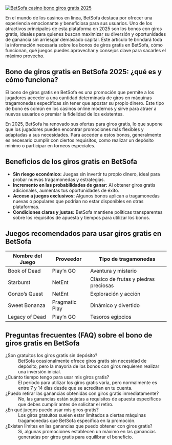 [![BetSofa casino bono giros gratis 2025](https://123-caf.pages.dev/gitsignup.png)](https://vrmoo.ru/Bt82HjjY)

<p>En el mundo de los casinos en línea, BetSofa destaca por ofrecer una experiencia emocionante y beneficiosa para sus usuarios. Uno de los atractivos principales de esta plataforma en 2025 son los bonos con giros gratis, ideales para quienes buscan maximizar su diversión y oportunidades de ganancia sin arriesgar demasiado capital. Este artículo te brindará toda la información necesaria sobre los bonos de giros gratis en BetSofa, cómo funcionan, qué juegos puedes aprovechar y consejos clave para sacarles el máximo provecho.</p>  <h2>Bono de giros gratis en BetSofa 2025: ¿qué es y cómo funciona?</h2> <p>El bono de giros gratis en BetSofa es una promoción que permite a los jugadores acceder a una cantidad determinada de giros en máquinas tragamonedas específicas sin tener que apostar su propio dinero. Este tipo de bono es común en los casinos online modernos y sirve para atraer a nuevos usuarios o premiar la fidelidad de los existentes.</p> <p>En 2025, BetSofa ha renovado sus ofertas para giros gratis, lo que supone que los jugadores pueden encontrar promociones más flexibles y adaptadas a sus necesidades. Para acceder a estos bonos, generalmente es necesario cumplir con ciertos requisitos, como realizar un depósito mínimo o participar en torneos especiales.</p>  <h2>Beneficios de los giros gratis en BetSofa</h2> <ul>   <li><strong>Sin riesgo económico:</strong> Juegas sin invertir tu propio dinero, ideal para probar nuevas tragamonedas y estrategias.</li>   <li><strong>Incremento en las probabilidades de ganar:</strong> Al obtener giros gratis adicionales, aumentas tus oportunidades de éxito.</li>   <li><strong>Acceso a juegos exclusivos:</strong> Algunos bonos aplican a tragamonedas nuevas o populares que podrían no estar disponibles en otras plataformas.</li>   <li><strong>Condiciones claras y justas:</strong> BetSofa mantiene políticas transparentes sobre los requisitos de apuesta y tiempos para utilizar los bonos.</li> </ul>  <h2>Juegos recomendados para usar giros gratis en BetSofa</h2> <table>   <thead>     <tr>       <th>Nombre del Juego</th>       <th>Proveedor</th>       <th>Tipo de tragamonedas</th>     </tr>   </thead>   <tbody>     <tr>       <td>Book of Dead</td>       <td>Play’n GO</td>       <td>Aventura y misterio</td>     </tr>     <tr>       <td>Starburst</td>       <td>NetEnt</td>       <td>Clásico de frutas y piedras preciosas</td>     </tr>     <tr>       <td>Gonzo’s Quest</td>       <td>NetEnt</td>       <td>Exploración y acción</td>     </tr>     <tr>       <td>Sweet Bonanza</td>       <td>Pragmatic Play</td>       <td>Dinámico y divertido</td>     </tr>     <tr>       <td>Legacy of Dead</td>       <td>Play’n GO</td>       <td>Tesoros egipcios</td>     </tr>   </tbody> </table>  <h2>Preguntas frecuentes (FAQ) sobre el bono de giros gratis en BetSofa</h2> <dl>   <dt>¿Son gratuitos los giros gratis sin depósito?</dt>   <dd>BetSofa ocasionalmente ofrece giros gratis sin necesidad de depósito, pero la mayoría de los bonos con giros requieren realizar una inversión inicial.</dd>    <dt>¿Cuánto tiempo tengo para usar mis giros gratis?</dt>   <dd>El período para utilizar los giros gratis varía, pero normalmente es entre 7 y 14 días desde que se acreditan en tu cuenta.</dd>    <dt>¿Puedo retirar las ganancias obtenidas con giros gratis inmediatamente?</dt>   <dd>No, las ganancias están sujetas a requisitos de apuesta específicos que debes cumplir antes de solicitar el retiro.</dd>    <dt>¿En qué juegos puedo usar mis giros gratis?</dt>   <dd>Los giros gratuitos suelen estar limitados a ciertas máquinas tragamonedas que BetSofa especifica en la promoción.</dd>    <dt>¿Existen límites en las ganancias que puedo obtener con giros gratis?</dt>   <dd>Sí, algunas promociones establecen un máximo en las ganancias generadas por giros gratis para equilibrar el beneficio.</dd> </dl>